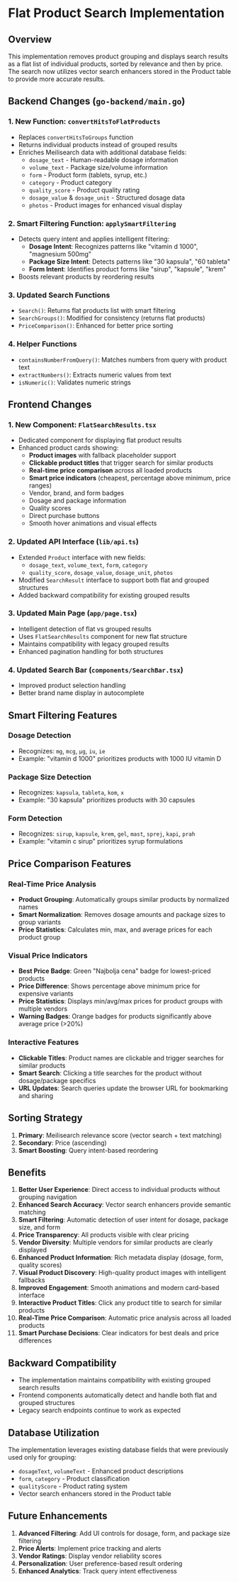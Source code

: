 # Flat Product Search Implementation

## Overview

This implementation removes product grouping and displays search results as a flat list of individual products, sorted by relevance and then by price. The search now utilizes vector search enhancers stored in the Product table to provide more accurate results.

## Backend Changes (`go-backend/main.go`)

### 1. New Function: `convertHitsToFlatProducts`
- Replaces `convertHitsToGroups` function
- Returns individual products instead of grouped results
- Enriches Meilisearch data with additional database fields:
  - `dosage_text` - Human-readable dosage information
  - `volume_text` - Package size/volume information
  - `form` - Product form (tablets, syrup, etc.)
  - `category` - Product category
  - `quality_score` - Product quality rating
  - `dosage_value` & `dosage_unit` - Structured dosage data
  - `photos` - Product images for enhanced visual display

### 2. Smart Filtering Function: `applySmartFiltering`
- Detects query intent and applies intelligent filtering:
  - **Dosage Intent**: Recognizes patterns like "vitamin d 1000", "magnesium 500mg"
  - **Package Size Intent**: Detects patterns like "30 kapsula", "60 tableta"
  - **Form Intent**: Identifies product forms like "sirup", "kapsule", "krem"
- Boosts relevant products by reordering results

### 3. Updated Search Functions
- `Search()`: Returns flat products list with smart filtering
- `SearchGroups()`: Modified for consistency (returns flat products)
- `PriceComparison()`: Enhanced for better price sorting

### 4. Helper Functions
- `containsNumberFromQuery()`: Matches numbers from query with product text
- `extractNumbers()`: Extracts numeric values from text
- `isNumeric()`: Validates numeric strings

## Frontend Changes

### 1. New Component: `FlatSearchResults.tsx`
- Dedicated component for displaying flat product results
- Enhanced product cards showing:
  - **Product images** with fallback placeholder support
  - **Clickable product titles** that trigger search for similar products
  - **Real-time price comparison** across all loaded products
  - **Smart price indicators** (cheapest, percentage above minimum, price ranges)
  - Vendor, brand, and form badges
  - Dosage and package information
  - Quality scores
  - Direct purchase buttons
  - Smooth hover animations and visual effects

### 2. Updated API Interface (`lib/api.ts`)
- Extended `Product` interface with new fields:
  - `dosage_text`, `volume_text`, `form`, `category`
  - `quality_score`, `dosage_value`, `dosage_unit`, `photos`
- Modified `SearchResult` interface to support both flat and grouped structures
- Added backward compatibility for existing grouped results

### 3. Updated Main Page (`app/page.tsx`)
- Intelligent detection of flat vs grouped results
- Uses `FlatSearchResults` component for new flat structure
- Maintains compatibility with legacy grouped results
- Enhanced pagination handling for both structures

### 4. Updated Search Bar (`components/SearchBar.tsx`)
- Improved product selection handling
- Better brand name display in autocomplete

## Smart Filtering Features

### Dosage Detection
- Recognizes: `mg`, `mcg`, `μg`, `iu`, `ie`
- Example: "vitamin d 1000" prioritizes products with 1000 IU vitamin D

### Package Size Detection
- Recognizes: `kapsula`, `tableta`, `kom`, `x`
- Example: "30 kapsula" prioritizes products with 30 capsules

### Form Detection
- Recognizes: `sirup`, `kapsule`, `krem`, `gel`, `mast`, `sprej`, `kapi`, `prah`
- Example: "vitamin c sirup" prioritizes syrup formulations

## Price Comparison Features

### Real-Time Price Analysis
- **Product Grouping**: Automatically groups similar products by normalized names
- **Smart Normalization**: Removes dosage amounts and package sizes to group variants
- **Price Statistics**: Calculates min, max, and average prices for each product group

### Visual Price Indicators
- **Best Price Badge**: Green "Najbolja cena" badge for lowest-priced products
- **Price Difference**: Shows percentage above minimum price for expensive variants
- **Price Statistics**: Displays min/avg/max prices for product groups with multiple vendors
- **Warning Badges**: Orange badges for products significantly above average price (>20%)

### Interactive Features
- **Clickable Titles**: Product names are clickable and trigger searches for similar products
- **Smart Search**: Clicking a title searches for the product without dosage/package specifics
- **URL Updates**: Search queries update the browser URL for bookmarking and sharing

## Sorting Strategy

1. **Primary**: Meilisearch relevance score (vector search + text matching)
2. **Secondary**: Price (ascending)
3. **Smart Boosting**: Query intent-based reordering

## Benefits

1. **Better User Experience**: Direct access to individual products without grouping navigation
2. **Enhanced Search Accuracy**: Vector search enhancers provide semantic matching
3. **Smart Filtering**: Automatic detection of user intent for dosage, package size, and form
4. **Price Transparency**: All products visible with clear pricing
5. **Vendor Diversity**: Multiple vendors for similar products are clearly displayed
6. **Enhanced Product Information**: Rich metadata display (dosage, form, quality scores)
7. **Visual Product Discovery**: High-quality product images with intelligent fallbacks
8. **Improved Engagement**: Smooth animations and modern card-based interface
9. **Interactive Product Titles**: Click any product title to search for similar products
10. **Real-Time Price Comparison**: Automatic price analysis across all loaded products
11. **Smart Purchase Decisions**: Clear indicators for best deals and price differences

## Backward Compatibility

- The implementation maintains compatibility with existing grouped search results
- Frontend components automatically detect and handle both flat and grouped structures
- Legacy search endpoints continue to work as expected

## Database Utilization

The implementation leverages existing database fields that were previously used only for grouping:
- `dosageText`, `volumeText` - Enhanced product descriptions
- `form`, `category` - Product classification
- `qualityScore` - Product rating system
- Vector search enhancers stored in the Product table

## Future Enhancements

1. **Advanced Filtering**: Add UI controls for dosage, form, and package size filtering
2. **Price Alerts**: Implement price tracking and alerts
3. **Vendor Ratings**: Display vendor reliability scores
4. **Personalization**: User preference-based result ordering
5. **Enhanced Analytics**: Track query intent effectiveness